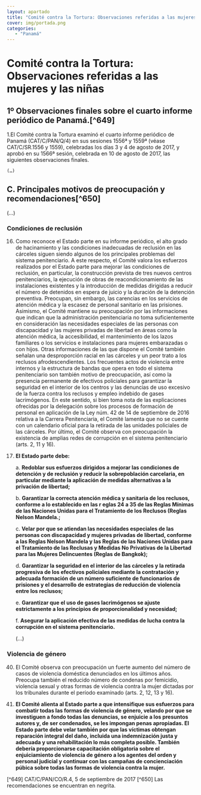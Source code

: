 ```yaml
---
layout: apartado
title: "Comité contra la Tortura: Observaciones referidas a las mujeres y las niñas"
cover: img/portada.png
categories:
   - "Panamá"
---
```

# Comité contra la Tortura: Observaciones referidas a las mujeres y las niñas

## 1º Observaciones finales sobre el cuarto informe periódico de Panamá.[^649]

1.El Comité contra la Tortura examinó el cuarto informe periódico de Panamá
(CAT/C/PAN/Q/4) en sus sesiones 1556ª y 1559ª (véase CAT/C/SR.1556 y 1559),
celebradas los días 3 y 4 de agosto de 2017, y aprobó en su 1566ª sesión,
celebrada en 10 de agosto de 2017, las siguientes observaciones finales.

	(…)

## C. Principales motivos de preocupación y recomendaciones[^650]

(…)

### Condiciones de reclusión

16. Como reconoce el Estado parte en su informe periódico, el alto grado de
hacinamiento y las condiciones inadecuadas de reclusión en las cárceles
siguen siendo algunos de los principales problemas del sistema
penitenciario. A este respecto, el Comité valora los esfuerzos realizados
por el Estado parte para mejorar las condiciones de reclusión, en
particular, la construcción prevista de tres nuevos centros penitenciarios,
la ejecución de obras de reacondicionamiento de las instalaciones
existentes y la introducción de medidas dirigidas a reducir el número de
detenidos en espera de juicio y la duración de la detención preventiva.
Preocupan, sin embargo, las carencias en los servicios de atención médica y
la escasez de personal sanitario en las prisiones. Asimismo, el Comité
mantiene su preocupación por las informaciones que indican que la
administración penitenciaria no toma suficientemente en consideración las
necesidades especiales de las personas con discapacidad y las mujeres
privadas de libertad en áreas como la atención médica, la accesibilidad, el
mantenimiento de los lazos familiares o los servicios e instalaciones para
mujeres embarazadas o con hijos. Otras informaciones de las que dispone el
Comité también señalan una desproporción racial en las cárceles y un peor
trato a los reclusos afrodescendientes. Los frecuentes actos de violencia
entre internos y la estructura de bandas que opera en todo el sistema
penitenciario son también motivo de preocupación, así como la presencia
permanente de efectivos policiales para garantizar la seguridad en el
interior de los centros y las denuncias de uso excesivo de la fuerza contra
los reclusos y empleo indebido de gases lacrimógenos. En este sentido, si
bien toma nota de las explicaciones ofrecidas por la delegación sobre los
procesos de formación de personal en aplicación de la Ley núm. 42 de 14 de
septiembre de 2016 relativa a la Carrera Penitenciaria, el Comité lamenta
que no se cuente con un calendario oficial para la retirada de las unidades
policiales de las cárceles. Por último, el Comité observa con preocupación
la existencia de amplias redes de corrupción en el sistema penitenciario
(arts. 2, 11 y 16).

17. **El Estado parte debe:**

	a. **Redoblar sus esfuerzos dirigidos a mejorar las condiciones de detención
	y de reclusión y reducir la sobrepoblación carcelaria, en particular
	mediante la aplicación de medidas alternativas a la privación de libertad;**

	b. **Garantizar la correcta atención médica y sanitaria de los reclusos,
	conforme a lo establecido en las r eglas 24 a 35 de las Reglas Mínimas de
	las Naciones Unidas para el Tratamiento de los Reclusos (Reglas Nelson
	Mandela.;**

	c. **Velar por que se atiendan las necesidades especiales de las personas con
	discapacidad y mujeres privadas de libertad, conforme a las Reglas Nelson
	Mandela y las Reglas de las Naciones Unidas para el Tratamiento de las
	Reclusas y Medidas No Privativas de la Libertad para las Mujeres
	Delincuentes (Reglas de Bangkok);**

	d. **Garantizar la seguridad en el interior de las cárceles y la retirada
	progresiva de los efectivos policiales mediante la contratación y adecuada
	formación de un número suficiente de funcionarios de prisiones y el
	desarrollo de estrategias de reducción de violencia entre los reclusos;**

	e. **Garantizar que el uso de gases lacrimógenos se ajuste estrictamente a
	los principios de proporcionalidad y necesidad;**

	f. **Asegurar la aplicación efectiva de las medidas de lucha contra la
	corrupción en el sistema penitenciario.**

	(…)

### Violencia de género

40. El Comité observa con preocupación un fuerte aumento del número de casos
de violencia doméstica denunciados en los últimos años. Preocupa también el
reducido número de condenas por femicidio, violencia sexual y otras formas
de violencia contra la mujer dictadas por los tribunales durante el período
examinado (arts. 2, 12, 13 y 16).

41. **El Comité alienta al Estado parte a que intensifique sus esfuerzos para
combatir todas las formas de violencia de género, velando por que se
investiguen a fondo todas las denuncias, se enjuicie a los presuntos
autores y, de ser condenados, se les impongan penas apropiadas. El Estado
parte debe velar también por que las víctimas obtengan reparación integral
del daño, incluida una indemnización justa y adecuada y una rehabilitación
lo más completa posible. También debería proporcionarse capacitación
obligatoria sobre el enjuiciamiento de violencia de género a los agentes
del orden y personal judicial y continuar con las campañas de
concienciación púbica sobre todas las formas de violencia contra la mujer.**


[^649] CAT/C/PAN/CO/R.4, 5 de septiembre de 2017
[^650] Las recomendaciones se encuentran en negrita.
